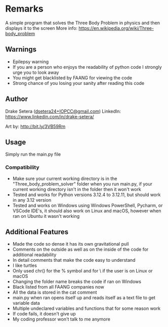 # Remarks

A simple program that solves the Three Body Problem in physics and then displays it to the screen
More info: https://en.wikipedia.org/wiki/Three-body_problem

## Warnings

- Epilepsy warning
- If you are a person who enjoys the readability of python code I strongly urge you to look away
- You might get blacklisted by FAANG for viewing the code
- Strong chance of you losing your sanity after reading this code  

## Author

Drake Setera (dsetera24+IOPCC@gmail.com)
LinkedIn: https://www.linkedin.com/in/drake-setera/

Art by: http://bit.ly/3VB59Rm

## Usage

Simply run the main.py file  

### Compatibility

- Make sure your current working directory is in the "Three_body_problem_solver" folder when you run main.py, if your current working directory isn't in the folder then it won't work
- Tested and works for Python versions 3.12.4 to 3.12.11, but should work in any 3.12 version
- Tested and works on Windows using Windows PowerShell, Pycharm, or VSCode IDE's, it should also work on Linux and macOS, however when ran on Ubuntu it wasn't working

## Additional Features

- Made the code so dense it has its own gravitational pull
- Comments on the outside as well as on the inside of the code for additional readability
- In detail comments that make the code easy to understand
- I like turtles
- Only used chr() for the % symbol and for \ if the user is on Linux or macOS
- Changing the folder name breaks the code if ran on Windows
- Black listed from all FAANG companies now
- All the data is stored in the cat comment
- main.py when ran opens itself up and reads itself as a text file to get variable data
- Multiple undeclared variables and functions that for some reason work
- If code fails, it doesn't give up
- My coding professor won't talk to me anymore
